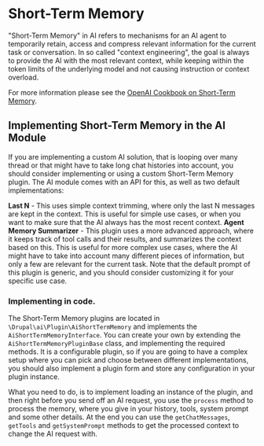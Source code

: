 # Short-Term Memory

"Short-Term Memory" in AI refers to mechanisms for an AI agent to temporarily retain, access and compress relevant information for the current task or conversation. In so called "context engineering", the goal is always to provide the AI with the most relevant context, while keeping within the token limits of the underlying model and not causing instruction or context overload.

For more information please see the [OpenAI Cookbook on Short-Term Memory](https://cookbook.openai.com/examples/agents_sdk/session_memory).

## Implementing Short-Term Memory in the AI Module

If you are implementing a custom AI solution, that is looping over many thread or that might have to take long chat histories into account, you should consider implementing or using a custom Short-Term Memory plugin. The AI module comes with an API for this, as well as two default implementations:

**Last N** - This uses simple context trimming, where only the last N messages are kept in the context. This is useful for simple use cases, or when you want to make sure that the AI always has the most recent context.
**Agent Memory Summarizer** - This plugin uses a more advanced approach, where it keeps track of tool calls and their results, and summarizes the context based on this. This is useful for more complex use cases, where the AI might have to take into account many different pieces of information, but only a few are relevant for the current task. Note that the default prompt of this plugin is generic, and you should consider customizing it for your specific use case.

### Implementing in code.
The Short-Term Memory plugins are located in `\Drupal\ai\Plugin\AiShortTermMemory` and implements the `AiShortTermMemoryInterface`. You can create your own by extending the `AiShortTermMemoryPluginBase` class, and implementing the required methods. It is a configurable plugin, so if you are going to have a complex setup where you can pick and choose between different implementations, you should also implement a plugin form and store any configuration in your plugin instance.

What you need to do, is to implement loading an instance of the plugin, and then right before you send off an AI request, you use the `process` method to process the memory, where you give in your history, tools, system prompt and some other details. At the end you can use the `getChatMessages`, `getTools` and `getSystemPrompt` methods to get the processed context to change the AI request with.
